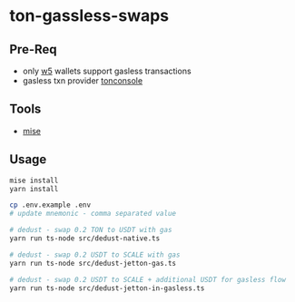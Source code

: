 # ton-gassless-swaps

## Pre-Req

- only [w5](https://github.com/tonkeeper/w5) wallets support gasless transactions
- gasless txn provider [tonconsole](https://docs.tonconsole.com/tonapi/cookbook)

## Tools

- [mise](https://mise.jdx.dev/getting-started.html)

## Usage

```zsh
mise install
yarn install
```

```zsh
cp .env.example .env
# update mnemonic - comma separated value
```

```zsh
# dedust - swap 0.2 TON to USDT with gas
yarn run ts-node src/dedust-native.ts

# dedust - swap 0.2 USDT to SCALE with gas
yarn run ts-node src/dedust-jetton-gas.ts

# dedust - swap 0.2 USDT to SCALE + additional USDT for gasless flow
yarn run ts-node src/dedust-jetton-in-gasless.ts
```
